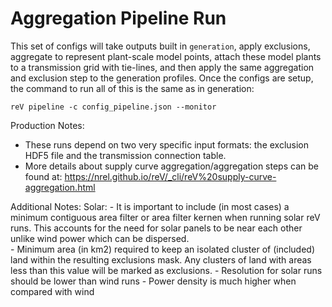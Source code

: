 Aggregation Pipeline Run
=================

This set of configs will take outputs built in `generation`, apply exclusions, aggregate to represent plant-scale model points, attach these model plants to a transmission grid with tie-lines, and then apply the same aggregation and exclusion step to the generation profiles. Once the configs are setup, the command to run all of this is the same as in generation:

```
reV pipeline -c config_pipeline.json --monitor
```


Production Notes:
 - These runs depend on two very specific input formats: the exclusion HDF5 file and the transmission connection table.
 - More details about supply curve aggregation/aggregation steps can be found at:
    https://nrel.github.io/reV/_cli/reV%20supply-curve-aggregation.html

Additional Notes:
    Solar:
        - It is important to include (in most cases) a minimum contiguous area filter or area filter kernen when running solar reV runs. This accounts for the need for solar panels to be near each other unlike wind power which can be dispersed.  
        - Minimum area (in km2) required to keep an isolated cluster of (included) land within the resulting exclusions mask. Any clusters of land with areas less than this value will be marked as exclusions. 
        - Resolution for solar runs should be lower than wind runs
        - Power density is much higher when compared with wind

